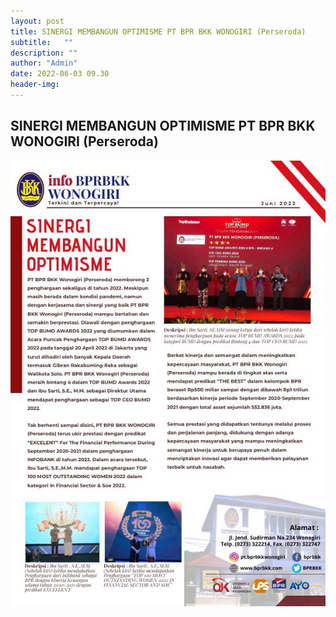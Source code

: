 ```yaml
---
layout: post
title: SINERGI MEMBANGUN OPTIMISME PT BPR BKK WONOGIRI (Perseroda)
subtitle:   ""
description: ""
author: "Admin"
date: 2022-06-03 09.30
header-img: 
---
```



## SINERGI MEMBANGUN OPTIMISME PT BPR BKK WONOGIRI (Perseroda)

<img src="images/news.png" class="img-responsive img-centered" alt="">

